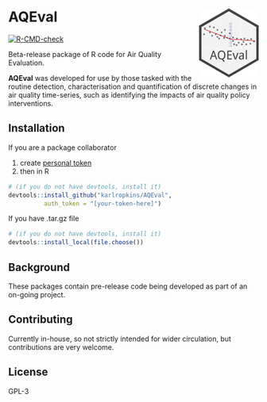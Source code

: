 
<!-- README.md is generated from README.Rmd. Please edit that file -->

# AQEval <img src="man/figures/logo.png" align="right" alt="" width="120" />

<!-- badges: start -->

[![R-CMD-check](https://github.com/karlropkins/AQEval/workflows/R-CMD-check/badge.svg)](https://github.com/karlropkins/AQEval/actions)
<!-- badges: end -->

Beta-release package of R code for Air Quality Evaluation.

**AQEval** was developed for use by those tasked with the routine
detection, characterisation and quantification of discrete changes in
air quality time-series, such as identifying the impacts of air quality
policy interventions.

## Installation

If you are a package collaborator

1.  create [personal
    token](https://help.github.com/en/github/authenticating-to-github/creating-a-personal-access-token-for-the-command-line)
2.  then in R

``` r
# (if you do not have devtools, install it) 
devtools::install_github("karlropkins/AQEval", 
          auth_token = "[your-token-here]") 
```

If you have .tar.gz file

``` r
# (if you do not have devtools, install it)
devtools::install_local(file.choose())
```

## Background

These packages contain pre-release code being developed as part of an
on-going project.

## Contributing

Currently in-house, so not strictly intended for wider circulation, but
contributions are very welcome.

## License

GPL-3
